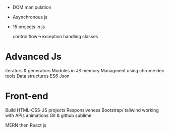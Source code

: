* DOM manipulation 
* Asynchronous js
* 15 projects in js
 
  control flow->exception handling 
  classes 
# Advanced Js 
  iterators & generators 
  Modules in JS 
  memory Managment
  using chrome dev tools 
  Data structures 
  ES6
  Json 
# Front-end
Build HTML-CSS-JS projects 
Responsiveness 
Bootstrap/ tailwind
working with APIs 
animations
Git & github 
sublime 

MERN
then React js